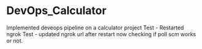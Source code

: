 # DevOps_Calculator
Implemented deveops pipeline on a calculator project
Test - Restarted ngrok
Test - updated ngrok url after restart now checking if poll scm works or not.
